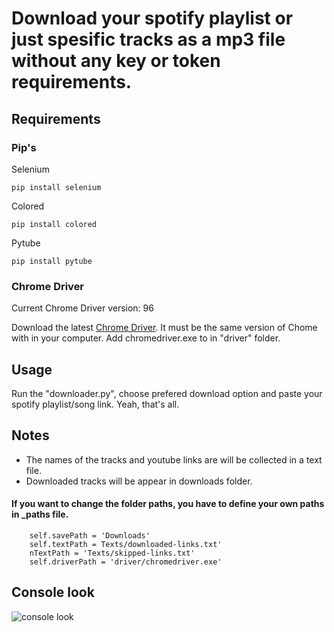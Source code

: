 # Download your spotify playlist or just spesific tracks as a mp3 file without any key or token requirements.

## Requirements

###  Pip's
Selenium
    
    pip install selenium

Colored 

    pip install colored
    
Pytube

    pip install pytube
### Chrome Driver
    
 Current Chrome Driver version: 96
 
 Download the latest [Chrome Driver](https://chromedriver.chromium.org/downloads). It must be the same version of Chome with in your computer.
 Add chromedriver.exe to in "driver" folder.
 
## Usage

Run the "downloader.py", choose prefered download option and paste your spotify playlist/song link. Yeah, that's all.
    
## Notes

- The names of the tracks and youtube links are will be collected in a text file.
- Downloaded tracks will be appear in downloads folder. 

#### If you want to change the folder paths, you have to define your own paths in _paths file.

        self.savePath = 'Downloads'
        self.textPath = Texts/downloaded-links.txt'
        nTextPath = 'Texts/skipped-links.txt'
        self.driverPath = 'driver/chromedriver.exe'

## Console look

![console look](https://i.ibb.co/znCymsc/Ekran-g-r-nt-s-2021-12-26-140751.png)

